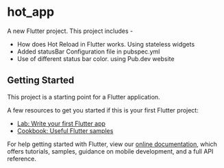 # hot_app

A new Flutter project. This project includes -
+ How does Hot Reload in Flutter works. Using stateless widgets
+ Added statusBar Configuration file in pubspec.yml
+ Use of different status bar color. using Pub.dev website

## Getting Started

This project is a starting point for a Flutter application.

A few resources to get you started if this is your first Flutter project:

- [Lab: Write your first Flutter app](https://flutter.dev/docs/get-started/codelab)
- [Cookbook: Useful Flutter samples](https://flutter.dev/docs/cookbook)

For help getting started with Flutter, view our
[online documentation](https://flutter.dev/docs), which offers tutorials,
samples, guidance on mobile development, and a full API reference.
